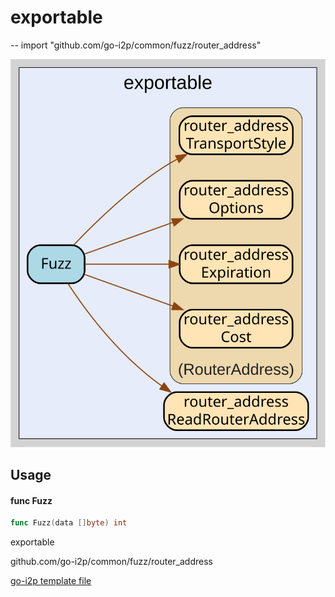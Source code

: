 # exportable
--
    import "github.com/go-i2p/common/fuzz/router_address"

![exportable.svg](exportable.svg)



## Usage

#### func  Fuzz

```go
func Fuzz(data []byte) int
```



exportable 

github.com/go-i2p/common/fuzz/router_address

[go-i2p template file](/template.md)
